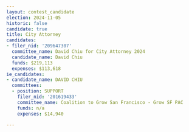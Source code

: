 ```yaml
---
layout: contest_candidate
election: 2024-11-05
historic: false
candidate: true
title: City Attorney
candidates:
- filer_nid: '209647307'
  committee_name: David Chiu for City Attorney 2024
  candidate_name: David Chiu
  funds: $219,113
  expenses: $113,618
ie_candidates:
- candidate_name: DAVID CHIU
  committees:
  - position: SUPPORT
    filer_nid: '201619433'
    committee_name: Coalition to Grow San Francisco - Grow SF PAC
    funds: n/a
    expenses: $14,940

---
```

